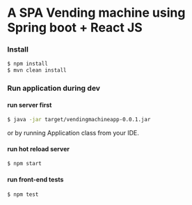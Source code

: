 # A SPA Vending machine using Spring boot + React JS

### Install

```sh
$ npm install
$ mvn clean install
```

### Run application during dev

#### run server first
```sh
$ java -jar target/vendingmachineapp-0.0.1.jar
```

or by running Application class from your IDE.

#### run hot reload server
```sh
$ npm start
```

#### run front-end tests
```sh
$ npm test
```
